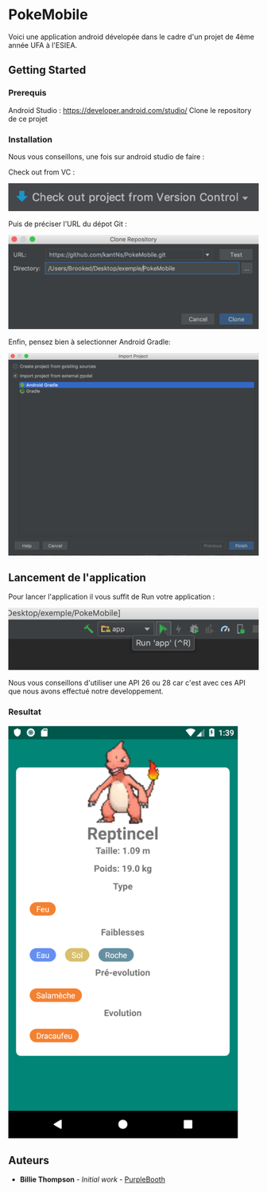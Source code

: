 # PokeMobile

Voici une application android dévelopée dans le cadre d'un projet de 4ème année UFA à l'ESIEA.

## Getting Started

### Prerequis

Android Studio : https://developer.android.com/studio/
Clone le repository de ce projet

### Installation

Nous vous conseillons, une fois sur android studio de faire :

Check out from VC :

![Alt text](/images/gitcheckout.png?raw=true)

Puis de préciser l'URL du dépot Git :

![Alt text](/images/gitURL.png?raw=true)

Enfin, pensez bien à selectionner Android Gradle:

![Alt text](/images/androidGradle.png?raw=true)


## Lancement de l'application

Pour lancer l'application il vous suffit de Run votre application :

![Alt text](/images/run.png?raw=true)

Nous vous conseillons d'utiliser une API 26 ou 28 car c'est avec ces API que nous avons effectué notre developpement.


### Resultat

![Alt text](/images/reptincel.png?raw=true "Reptincel")


## Auteurs

* **Billie Thompson** - *Initial work* - [PurpleBooth](https://github.com/PurpleBooth)


